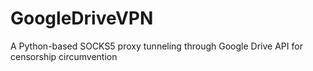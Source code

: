 # GoogleDriveVPN
A Python-based SOCKS5 proxy tunneling through Google Drive API for censorship circumvention
